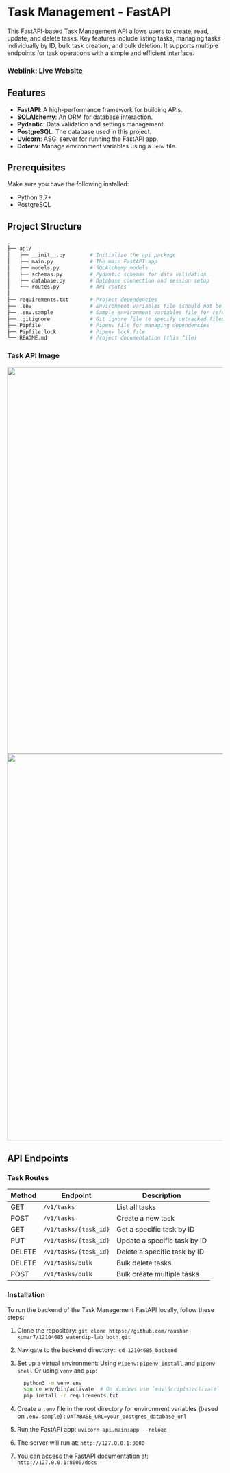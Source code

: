 # Task Management - FastAPI

This FastAPI-based Task Management API allows users to create, read, update, and delete tasks. Key features include listing tasks, managing tasks individually by ID, bulk task creation, and bulk deletion. It supports multiple endpoints for task operations with a simple and efficient interface.

### Weblink: [Live Website](https://task-fastapi.onrender.com/docs)

## Features

- **FastAPI**: A high-performance framework for building APIs.
- **SQLAlchemy**: An ORM for database interaction.
- **Pydantic**: Data validation and settings management.
- **PostgreSQL**: The database used in this project.
- **Uvicorn**: ASGI server for running the FastAPI app.
- **Dotenv**: Manage environment variables using a `.env` file.

## Prerequisites

Make sure you have the following installed:

- Python 3.7+
- PostgreSQL

## Project Structure

```bash
.
├── api/
│   ├── __init__.py        # Initialize the api package
│   ├── main.py            # The main FastAPI app
│   ├── models.py          # SQLAlchemy models
│   ├── schemas.py         # Pydantic schemas for data validation
│   ├── database.py        # Database connection and session setup
│   └── routes.py          # API routes
│
├── requirements.txt       # Project dependencies
├── .env                   # Environment variables file (should not be committed to git)
├── .env.sample            # Sample environment variables file for reference
├── .gitignore             # Git ignore file to specify untracked files
├── Pipfile                # Pipenv file for managing dependencies
├── Pipfile.lock           # Pipenv lock file
└── README.md              # Project documentation (this file)
```

### Task API Image

<img width="900px;" src="https://res.cloudinary.com/cloud-alpha/image/upload/v1728842388/Common/task1_erbiqq.png"/>
<img width="900px;" src="https://res.cloudinary.com/cloud-alpha/image/upload/v1728842401/Common/task2_ig5pnq.png"/>

## API Endpoints

### Task Routes

| Method | Endpoint              | Description                  |
| ------ | --------------------- | ---------------------------- |
| GET    | `/v1/tasks`           | List all tasks               |
| POST   | `/v1/tasks`           | Create a new task            |
| GET    | `/v1/tasks/{task_id}` | Get a specific task by ID    |
| PUT    | `/v1/tasks/{task_id}` | Update a specific task by ID |
| DELETE | `/v1/tasks/{task_id}` | Delete a specific task by ID |
| DELETE | `/v1/tasks/bulk`      | Bulk delete tasks            |
| POST   | `/v1/tasks/bulk`      | Bulk create multiple tasks   |

### Installation

To run the backend of the Task Management FastAPI locally, follow these steps:

1. Clone the repository: `git clone https://github.com/raushan-kumar7/12104685_waterdip-lab_both.git`
2. Navigate to the backend directory:: `cd 12104685_backend`
3. Set up a virtual environment: Using `Pipenv`: `pipenv install` and `pipenv shell` Or using `venv` and `pip`:

   ```bash
     python3 -m venv env
     source env/bin/activate  # On Windows use `env\Scripts\activate`
     pip install -r requirements.txt
   ```
4. Create a `.env` file in the root directory for environment variables (based on `.env.sample`) : `DATABASE_URL=your_postgres_database_url`
5. Run the FastAPI app: `uvicorn api.main:app --reload`
6. The server will run at: `http://127.0.0.1:8000`
7. You can access the FastAPI documentation at: `http://127.0.0.1:8000/docs`

